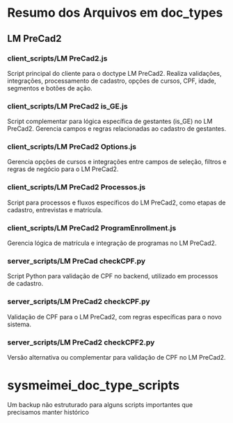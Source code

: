 # Resumo dos Arquivos em doc_types

## LM PreCad2

### client_scripts/LM PreCad2.js
Script principal do cliente para o doctype LM PreCad2. Realiza validações, integrações, processamento de cadastro, opções de cursos, CPF, idade, segmentos e botões de ação.

### client_scripts/LM PreCad2 is_GE.js
Script complementar para lógica específica de gestantes (is_GE) no LM PreCad2. Gerencia campos e regras relacionadas ao cadastro de gestantes.

### client_scripts/LM PreCad2 Options.js
Gerencia opções de cursos e integrações entre campos de seleção, filtros e regras de negócio para o LM PreCad2.

### client_scripts/LM PreCad2 Processos.js
Script para processos e fluxos específicos do LM PreCad2, como etapas de cadastro, entrevistas e matrícula.

### client_scripts/LM PreCad2 ProgramEnrollment.js
Gerencia lógica de matrícula e integração de programas no LM PreCad2.

### server_scripts/LM PreCad checkCPF.py
Script Python para validação de CPF no backend, utilizado em processos de cadastro.

### server_scripts/LM PreCad2 checkCPF.py
Validação de CPF para o LM PreCad2, com regras específicas para o novo sistema.

### server_scripts/LM PreCad2 checkCPF2.py
Versão alternativa ou complementar para validação de CPF no LM PreCad2.
# sysmeimei_doc_type_scripts
Um backup não estruturado para alguns scripts importantes que precisamos manter histórico
